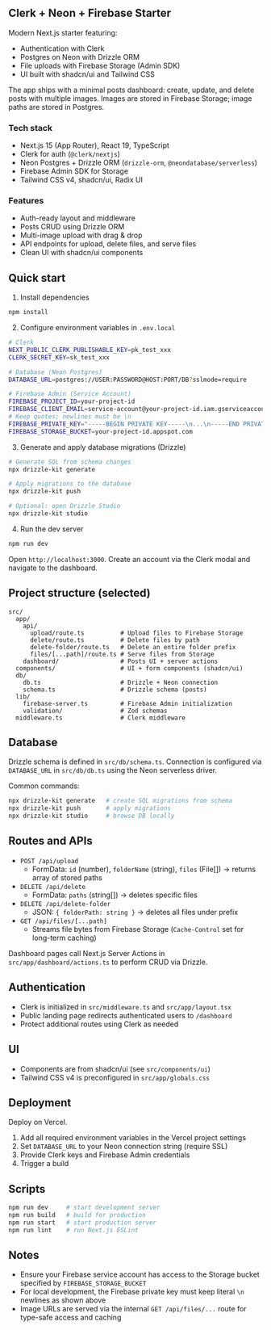 ## Clerk + Neon + Firebase Starter

Modern Next.js starter featuring:

- Authentication with Clerk
- Postgres on Neon with Drizzle ORM
- File uploads with Firebase Storage (Admin SDK)
- UI built with shadcn/ui and Tailwind CSS

The app ships with a minimal posts dashboard: create, update, and delete posts with multiple images. Images are stored in Firebase Storage; image paths are stored in Postgres.

### Tech stack

- Next.js 15 (App Router), React 19, TypeScript
- Clerk for auth (`@clerk/nextjs`)
- Neon Postgres + Drizzle ORM (`drizzle-orm`, `@neondatabase/serverless`)
- Firebase Admin SDK for Storage
- Tailwind CSS v4, shadcn/ui, Radix UI

### Features

- Auth-ready layout and middleware
- Posts CRUD using Drizzle ORM
- Multi-image upload with drag & drop
- API endpoints for upload, delete files, and serve files
- Clean UI with shadcn/ui components

## Quick start

1) Install dependencies

```bash
npm install
```

2) Configure environment variables in `.env.local`

```bash
# Clerk
NEXT_PUBLIC_CLERK_PUBLISHABLE_KEY=pk_test_xxx
CLERK_SECRET_KEY=sk_test_xxx

# Database (Neon Postgres)
DATABASE_URL=postgres://USER:PASSWORD@HOST:PORT/DB?sslmode=require

# Firebase Admin (Service Account)
FIREBASE_PROJECT_ID=your-project-id
FIREBASE_CLIENT_EMAIL=service-account@your-project-id.iam.gserviceaccount.com
# Keep quotes; newlines must be \n
FIREBASE_PRIVATE_KEY="-----BEGIN PRIVATE KEY-----\n...\n-----END PRIVATE KEY-----\n"
FIREBASE_STORAGE_BUCKET=your-project-id.appspot.com
```

3) Generate and apply database migrations (Drizzle)

```bash
# Generate SQL from schema changes
npx drizzle-kit generate

# Apply migrations to the database
npx drizzle-kit push

# Optional: open Drizzle Studio
npx drizzle-kit studio
```

4) Run the dev server

```bash
npm run dev
```

Open `http://localhost:3000`. Create an account via the Clerk modal and navigate to the dashboard.

## Project structure (selected)

```text
src/
  app/
    api/
      upload/route.ts          # Upload files to Firebase Storage
      delete/route.ts          # Delete files by path
      delete-folder/route.ts   # Delete an entire folder prefix
      files/[...path]/route.ts # Serve files from Storage
    dashboard/                 # Posts UI + server actions
  components/                  # UI + form components (shadcn/ui)
  db/
    db.ts                      # Drizzle + Neon connection
    schema.ts                  # Drizzle schema (posts)
  lib/
    firebase-server.ts         # Firebase Admin initialization
    validation/                # Zod schemas
  middleware.ts                # Clerk middleware
```

## Database

Drizzle schema is defined in `src/db/schema.ts`. Connection is configured via `DATABASE_URL` in `src/db/db.ts` using the Neon serverless driver.

Common commands:

```bash
npx drizzle-kit generate   # create SQL migrations from schema
npx drizzle-kit push       # apply migrations
npx drizzle-kit studio     # browse DB locally
```

## Routes and APIs

- `POST /api/upload`
  - FormData: `id` (number), `folderName` (string), `files` (File[]) → returns array of stored paths
- `DELETE /api/delete`
  - FormData: `paths` (string[]) → deletes specific files
- `DELETE /api/delete-folder`
  - JSON: `{ folderPath: string }` → deletes all files under prefix
- `GET /api/files/[...path]`
  - Streams file bytes from Firebase Storage (`Cache-Control` set for long-term caching)

Dashboard pages call Next.js Server Actions in `src/app/dashboard/actions.ts` to perform CRUD via Drizzle.

## Authentication

- Clerk is initialized in `src/middleware.ts` and `src/app/layout.tsx`
- Public landing page redirects authenticated users to `/dashboard`
- Protect additional routes using Clerk as needed

## UI

- Components are from shadcn/ui (see `src/components/ui`)
- Tailwind CSS v4 is preconfigured in `src/app/globals.css`

## Deployment

Deploy on Vercel.

1) Add all required environment variables in the Vercel project settings
2) Set `DATABASE_URL` to your Neon connection string (require SSL)
3) Provide Clerk keys and Firebase Admin credentials
4) Trigger a build

## Scripts

```bash
npm run dev     # start development server
npm run build   # build for production
npm run start   # start production server
npm run lint    # run Next.js ESLint
```

## Notes

- Ensure your Firebase service account has access to the Storage bucket specified by `FIREBASE_STORAGE_BUCKET`
- For local development, the Firebase private key must keep literal `\n` newlines as shown above
- Image URLs are served via the internal `GET /api/files/...` route for type-safe access and caching


